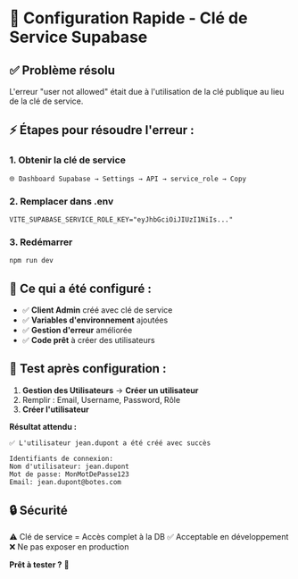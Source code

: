 # 🚀 Configuration Rapide - Clé de Service Supabase

## ✅ Problème résolu
L'erreur "user not allowed" était due à l'utilisation de la clé publique au lieu de la clé de service.

## ⚡ Étapes pour résoudre l'erreur :

### 1. Obtenir la clé de service
```
🌐 Dashboard Supabase → Settings → API → service_role → Copy
```

### 2. Remplacer dans .env
```env
VITE_SUPABASE_SERVICE_ROLE_KEY="eyJhbGciOiJIUzI1NiIs..."
```

### 3. Redémarrer
```bash
npm run dev
```

## 🔧 Ce qui a été configuré :

- ✅ **Client Admin** créé avec clé de service
- ✅ **Variables d'environnement** ajoutées
- ✅ **Gestion d'erreur** améliorée
- ✅ **Code prêt** à créer des utilisateurs

## 🎯 Test après configuration :

1. **Gestion des Utilisateurs** → **Créer un utilisateur**
2. Remplir : Email, Username, Password, Rôle
3. **Créer l'utilisateur**

**Résultat attendu :**
```
✅ L'utilisateur jean.dupont a été créé avec succès

Identifiants de connexion:
Nom d'utilisateur: jean.dupont
Mot de passe: MonMotDePasse123
Email: jean.dupont@botes.com
```

## 🔒 Sécurité
⚠️ Clé de service = Accès complet à la DB
✅ Acceptable en développement
❌ Ne pas exposer en production

**Prêt à tester ?** 🎉
